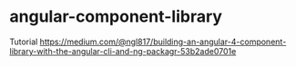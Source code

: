 # angular-component-library

Tutorial
https://medium.com/@ngl817/building-an-angular-4-component-library-with-the-angular-cli-and-ng-packagr-53b2ade0701e
